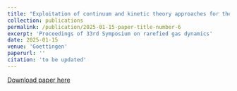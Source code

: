 ```yaml
---
title: "Exploitation of continuum and kinetic theory approaches for the simulation of particle beam experiments"
collection: publications
permalink: /publication/2025-01-15-paper-title-number-6
excerpt: 'Proceedings of 33rd Symposium on rarefied gas dynamics'
date: 2025-01-15
venue: 'Goettingen'
paperurl: ''
citation: 'to be updated'
---
```


[Download paper here]()

